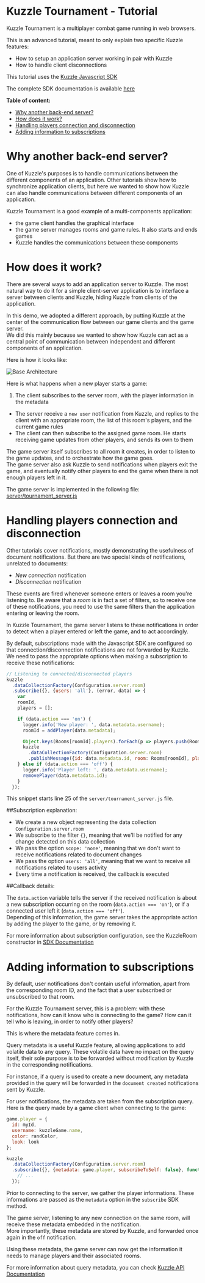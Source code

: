 # Kuzzle Tournament - Tutorial

Kuzzle Tournament is a multiplayer combat game running in web browsers.

This is an advanced tutorial, meant to only explain two specific Kuzzle features:

* How to setup an application server working in pair with Kuzzle
* How to handle client disconnections

This tutorial uses the [Kuzzle Javascript SDK](https://github.com/kuzzleio/sdk-javascript)

The complete SDK documentation is available [here](http://kuzzleio.github.io/sdk-documentation)

**Table of content:**

* [Why another back-end server?](#why-another-back-end-server)
* [How does it work?](#how-does-it-work)
* [Handling players connection and disconnection](#handling-players-connection-and-disconnection)
* [Adding information to subscriptions](#adding-information-to-subscriptions)


# Why another back-end server?

One of Kuzzle's purposes is to handle communications between the different components of an application. Other tutorials show how to synchronize application clients, but here we wanted to show how Kuzzle can also handle communications between different components of an application.

Kuzzle Tournament is a good example of a multi-components application:

* the game client handles the graphical interface
* the game server manages rooms and game rules. It also starts and ends games
* Kuzzle handles the communications between these components

# How does it work?

There are several ways to add an application server to Kuzzle. The most natural way to do it for a simple client-server application is to interface a server between clients and Kuzzle, hiding Kuzzle from clients of the application.

In this demo, we adopted a different approach, by putting Kuzzle at the center of the communication flow between our game clients and the game server.  
We did this mainly because we wanted to show how Kuzzle can act as a central point of communication between independent and different components of an application.

Here is how it looks like:

![Base Architecture](http://kuzzle.io/wp-content/uploads/2016/01/Kuzzle-Tournament-Base-Architecture.png)


Here is what happens when a new player starts a game:

1. The client subscribes to the server room, with the player information in the metadata
* The server receive a ``new user`` notification from Kuzzle, and replies to the client with an appropriate room, the list of this room's players, and the current game rules
* The client can then subscribe to the assigned game room. He starts receiving game updates from other players, and sends its own to them

The game server itself subscribes to all room it creates, in order to listen to the game updates, and to orchestrate how the game goes.  
The game server also ask Kuzzle to send notifications when players exit the game, and eventually notify other players to end the game when there is not enough players left in it.

The game server is implemented in the following file: [server/tournament_server.js](https://github.com/kuzzleio/demo/blob/master/tournament/server/tournament_server.js)

# Handling players connection and disconnection

Other tutorials cover notifications, mostly demonstrating the usefulness of document notifications. But there are two special kinds of notifications, unrelated to documents:

* *New connection* notification
* *Disconnection* notification

These events are fired whenever someone enters or leaves a room you're listening to. Be aware that a *room* is in fact a set of filters, so to receive one of these notifications, you need to use the same filters than the application entering or leaving the room.

In Kuzzle Tournament, the game server listens to these notifications in order to detect when a player entered or left the game, and to act accordingly.

By default, subscriptions made with the Javascript SDK are configured so that connection/disconnection notifications are not forwarded by Kuzzle.  
We need to pass the appropriate options when making a subscription to receive these notifications:

```js
// Listening to connected/disconnected players
kuzzle
  .dataCollectionFactory(Configuration.server.room)
  .subscribe({}, {users: 'all'}, (error, data) => {
    var
    roomId,
    players = [];

    if (data.action === 'on') {
      logger.info('New player: ', data.metadata.username);
      roomId = addPlayer(data.metadata);

      Object.keys(Rooms[roomId].players).forEach(p => players.push(Rooms[roomId].players[p]));
      kuzzle
        .dataCollectionFactory(Configuration.server.room)
        .publishMessage({id: data.metadata.id, room: Rooms[roomId], players: players });
    } else if (data.action === 'off') {
      logger.info('Player left: ', data.metadata.username);
      removePlayer(data.metadata.id);
    }
  });
```


This snippet starts line 25 of the ``server/tournament_server.js`` file.

##Subscription explanation:

* We create a new object representing the data collection ``Configuration.server.room``
* We subscribe to the filter ``{}``, meaning that we'll be notified for any change detected on this data collection
* We pass the option ``scope: 'none'``, meaning that we don't want to receive notifications related to document changes
* We pass the option ``users: 'all'``, meaning that we want to receive all notifications related to users activity
* Every time a notification is received, the callback is executed

##Callback details:

The ``data.action`` variable tells the server if the received notification is about a new subscription occurring on the room (``data.action === 'on'``), or if a connected user left it (``data.action === 'off'``).  
Depending of this information, the game server takes the appropriate action by adding the player to the game, or by removing it.

For more information about subscription configuration, see the KuzzleRoom constructor in [SDK Documentation](http://kuzzle.io/sdk-documentation/#constructors71)

# Adding information to subscriptions

By default, user notifications don't contain useful information, apart from the corresponding room ID, and the fact that a user subscribed or unsubscribed to that room.

For the Kuzzle Tournament server, this is a problem: with these notifications, how can it know who is connecting to the game? How can it tell who is leaving, in order to notify other players?

This is where the metadata feature comes in.

Query metadata is a useful Kuzzle feature, allowing applications to add volatile data to any query. These volatile data have no impact on the query itself, their sole purpose is to be forwarded without modification by Kuzzle in the corresponding notifications.

For instance, if a query is used to create a new document, any metadata provided in the query will be forwarded in the ``document created`` notifications sent by Kuzzle.

For user notifications, the metadata are taken from the subscription query.  
Here is the query made by a game client when connecting to the game:

```js
game.player = {
  id: myId,
  username: kuzzleGame.name,
  color: randColor,
  look: look
};

kuzzle
  .dataCollectionFactory(Configuration.server.room)
  .subscribe({}, {metadata: game.player, subscribeToSelf: false}, function (error, data) {
    // ...
  });
```

Prior to connecting to the server, we gather the player informations. These informations are passed as the ``metadata`` option in the ``subscribe`` SDK method.

The game server, listening to any new connection on the same room, will receive these metadata embedded in the notification.  
More importantly, these metadata are stored by Kuzzle, and forwarded once again in the ``off`` notification.

Using these metadata, the game server can now get the information it needs to manage players and their associated rooms.

For more information about query metadata, you can check [Kuzzle API Documentation](http://kuzzle.io/api-reference/?websocket#sending-metadata)
